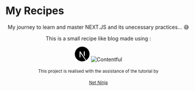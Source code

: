 # My Recipes

<div align="center">
My journey to learn and master NEXT.JS and its unecessary practices...  😅  
<p>This is a small recipe like blog made using :</p>
<img src="https://raw.githubusercontent.com/devicons/devicon/master/icons/nextjs/nextjs-original.svg" alt="nextjs" width="40" height="40"/>
<img src="https://raw.githubusercontent.com/AliasIO/wappalyzer/master/src/drivers/webextension/images/icons/Contentful.svg" alt="Contentful" width="40" height="40"/>

<small> This project is realised with the assistance of the tutorial by

[Net Ninja](https://www.youtube.com/channel/UCW5YeuERMmlnqo4oq8vwUpg)
</small>

</div>
